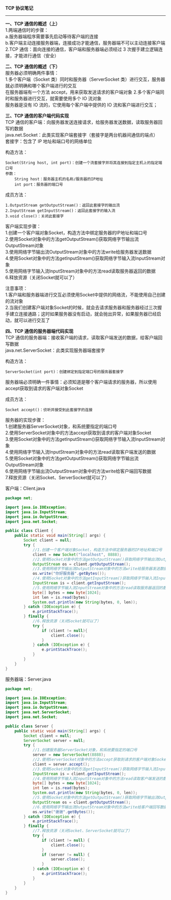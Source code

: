 **TCP 协议笔记**  

----------


**一、TCP 通信的概述（上）**  
1.两端通信时的步骤：  
a.服务器端程序需要事先启动等待客户端的连接  
b.客户端主动连接服务器端，连接成功才能通信，服务器端不可以主动连接客户端  
2.TCP 通信：面向连接的通信，客户端和服务器端必须经过 3 次握手建立逻辑连接，才能进行通信（安全）  

**二、TCP 通信的概述（下）**  
服务器必须明确两件事情：  
1.多个客户端（Socket 类）同时和服务器（ServerSocket 类）进行交互，服务器就必须明确和哪个客户端进行的交互  
在服务器端有一个方法 accept，用来获取发送请求的客户端对象     2.多个客户端同时和服务器进行交互，就需要使用多个 IO 流对象  
服务器是没有 IO 流的，它使用每个客户端中提供的 IO 流和客户端进行交互；  

**三、TCP 通信的客户端代码实现**  
TCP 通信的客户端：向服务器发送连接请求，给服务器发送数据，读取服务器回写的数据  
java.net.Socket：此类实现客户端套接字（套接字是两台机器间通信的端点）  
套接字：包含了 IP 地址和端口号的网络单位  

构造方法：  

    Socket(String host, int port)：创建一个流套接字并将其连接到指定主机上的指定端口号
    参数：
        String host：服务器主机的名称/服务器的IP地址
        int port：服务器的端口号

成员方法：  

    1.OutputStream getOutputStream()：返回此套接字的输出流
    2.InputStream getInputStream()：返回此套接字的输入流
    3.void close()：关闭此套接字

客户端实现步骤：  
1.创建一个客户端对象Socket，构造方法中绑定服务器的IP地址和端口号  
2.使用Socket对象中的方法getOutputStream()获取网络字节输出流OutputStream对象  
3.使用网络字节输出流OutputStream对象中的方法write给服务器发送数据  
4.使用Socket对象中的方法getInputStream()获取网络字节输入流InputStream对象  
5.使用网络字节输入流InputStream对象中的方法read读取服务器返回的数据  
6.释放资源（关闭Socket就可以了）  

注意事项：  
1.客户端和服务器端进行交互必须使用Socket中提供的网络流，不能使用自己创建的流对象  
2.当我们创建客户端对象Socket的时候，就会去请求服务器和服务器经过三次握手建立连接通路；这时如果服务器没有启动，就会抛出异常，如果服务器已经启动，就可以进行交互了  

**四、TCP 通信的服务器端代码实现**  
TCP 通信的服务器端：接收客户端的请求，读取客户端发送的数据，给客户端回写数据  
java.net.ServerSocket：此类实现服务器端套接字  

构造方法：  

    ServerSocket(int port)：创建绑定到指定端口号的服务器套接字

服务器端必须明确一件事情：必须知道是哪个客户端请求的服务器，所以使用accept获取到请求的客户端对象Socket  

成员方法：  

    Socket accept()：侦听并接受到此套接字的连接

服务器的实现步骤：  
1.创建服务器ServerSocket对象，和系统要指定的端口号  
2.使用ServerSocket对象中的方法accept获取到请求的客户端对象Socket  
3.使用Socket对象中的方法getInputStream()获取网络字节输入流InputStream对象  
4.使用网络字节输入流InputStream对象中的方法read读取客户端发送的数据  
5.使用Socket对象中的方法getOutputStream()获取网络字节输出流OutputStream对象  
6.使用网络字节输出流OutputStream对象中的方法write给客户端回写数据  
7.释放资源（关闭Socket、ServerSocket就可以了）  

客户端：Client.java  

```java
package net;

import java.io.IOException;
import java.io.InputStream;
import java.io.OutputStream;
import java.net.Socket;

public class Client {
    public static void main(String[] args) {
        Socket client = null;
        try {
            //1.创建一个客户端对象Socket，构造方法中绑定服务器的IP地址和端口号
            client = new Socket("localhost", 8888);
            //2.使用Socket对象中的方法getOutputStream()获取网络字节输出流OutputStream对象
            OutputStream os = client.getOutputStream();
            //3.使用网络字节输出流OutputStream对象中的方法write给服务器发送数据
            os.write("你好服务器".getBytes());
            //4.使用Socket对象中的方法getInputStream()获取网络字节输入流InputStream对象
            InputStream is = client.getInputStream();
            //5.使用网络字节输入流InputStream对象中的方法read读取服务器返回的数据
            byte[] bytes = new byte[1024];
            int len = is.read(bytes);
            System.out.println(new String(bytes, 0, len));
        } catch (IOException e) {
            e.printStackTrace();
        } finally {
            //6.释放资源（关闭Socket就可以了）
            try {
                if (client != null){
                    client.close();
                }
            } catch (IOException e) {
                e.printStackTrace();
            }
        }
    }
}
```

服务器端：Server.java  

```java
package net;

import java.io.IOException;
import java.io.InputStream;
import java.io.OutputStream;
import java.net.ServerSocket;
import java.net.Socket;

public class Server {
    public static void main(String[] args) {
        Socket client = null;
        ServerSocket server = null;
        try {
            //1.创建服务器ServerSocket对象，和系统要指定的端口号
            server = new ServerSocket(8888);
            //2.使用ServerSocket对象中的方法accept获取到请求的客户端对象Socket
            client = server.accept();
            //3.使用Socket对象中的方法getInputStream()获取网络字节输入流InputStream对象
            InputStream is = client.getInputStream();
            //4.使用网络字节输入流InputStream对象中的方法read读取客户端发送的数据
            byte[] bytes = new byte[1024];
            int len = is.read(bytes);
            System.out.println(new String(bytes, 0, len));
            //5.使用Socket对象中的方法getOutputStream()获取网络字节输出流OutputStream对象
            OutputStream os = client.getOutputStream();
            //6.使用网络字节输出流OutputStream对象中的方法write给客户端回写数据
            os.write("谢谢".getBytes());
        } catch (IOException e) {
            e.printStackTrace();
        } finally {
            //7.释放资源（关闭Socket、ServerSocket就可以了）
            try {
                if (client != null) {
                    client.close();
                }
                if (server != null) {
                    server.close();
                }
            } catch (IOException e) {
                e.printStackTrace();
            }
        }
    }
}
```